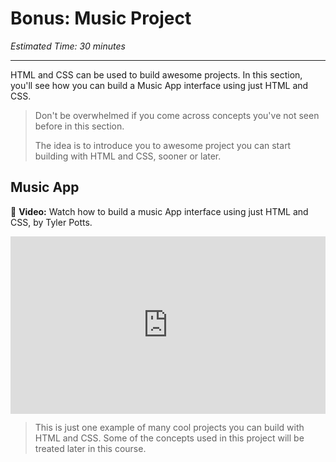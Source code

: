 # Bonus: Music Project

*Estimated Time: 30 minutes*

---

HTML and CSS can be used to build awesome projects. In this section, you'll see how you can build a Music App interface using just HTML and CSS.

> Don't be overwhelmed if you come across concepts you've not seen before in this section. 
> 
> The idea is to introduce you to awesome project you can start building with HTML and CSS, sooner or later.


## Music App

<aside>

🎥 **Video:** Watch how to build a music App interface using just HTML and CSS, by Tyler Potts.

<p>

<div style="position: relative; padding-bottom: 56.25%; height: 0;"><iframe src="https://www.youtube.com/embed/G88qF9JNNi0?start=28" title="YouTube video player" frameborder="0" allow="accelerometer; autoplay; clipboard-write; encrypted-media; gyroscope; picture-in-picture" allowfullscreen style="position: absolute; top: 0; left: 0; width: 100%; height: 100%;"></iframe></div>


</aside>


> This is just one example of many cool projects you can build with HTML and CSS. Some of the concepts used in this project will be treated later in this course.

